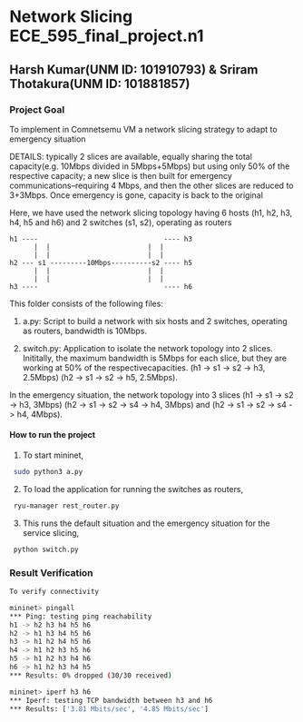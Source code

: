 # Network Slicing ECE_595_final_project.n1 
## Harsh Kumar(UNM ID: 101910793) & Sriram Thotakura(UNM ID: 101881857)

### Project Goal

To implement in Comnetsemu VM a network slicing strategy to adapt to emergency situation

DETAILS: typically 2 slices are available, equally sharing the total capacity(e.g. 10Mbps divided in 5Mbps+5Mbps) but using only 50% of the respective capacity; a new slice is then built for emergency communications–requiring 4 Mbps, and then the other slices are reduced to 3+3Mbps. Once emergency is gone, capacity is back to the original

Here, we have used the network slicing topology having 6 hosts (h1, h2, h3, h4, h5 and h6) and 2 switches (s1, s2), operating as routers

```text
h1 ----                               ---- h3
      |  |                        |  |
      |  |                        |  |
h2 --- s1 ---------10Mbps----------s2 ---- h5
      |  |                        |  |
      |  |                        |  |
h3 ----                               ---- h6
``` 
This folder consists of the following files:

1. a.py: Script to build a network with six hosts and 2 switches, operating as routers, bandwidth is 10Mbps.

2. switch.py: Application to isolate the network topology into 2 slices. Inititally, the maximum bandwidth is 5Mbps for each slice, but they are working at 50% of the respectivecapacities. 
(h1 -> s1 -> s2 -> h3, 2.5Mbps) (h2 -> s1 -> s2 -> h5, 2.5Mbps). 

 In the emergency situation, the network topology into 3 slices 
 (h1 -> s1 -> s2 -> h3, 3Mbps) (h2 -> s1 -> s2 -> s4 -> h4, 3Mbps) and (h2 -> s1 -> s2 -> s4 -> h4, 4Mbps). 

#### How to run the project

1. To start mininet,

```bash
 sudo python3 a.py 
```
2. To load the application for running the switches as routers,
```bash
 ryu-manager rest_router.py 
```
3. This runs the default situation and the emergency situation for the service slicing, 
```bash
 python switch.py
```
### Result Verification 
```bash
To verify connectivity
```
```bash
mininet> pingall
*** Ping: testing ping reachability
h1 -> h2 h3 h4 h5 h6 
h2 -> h1 h3 h4 h5 h6 
h3 -> h1 h2 h4 h5 h6 
h4 -> h1 h2 h3 h5 h6 
h5 -> h1 h2 h3 h4 h6 
h6 -> h1 h2 h3 h4 h5 
*** Results: 0% dropped (30/30 received)
```
```bash
mininet> iperf h3 h6
*** Iperf: testing TCP bandwidth between h3 and h6 
*** Results: ['3.81 Mbits/sec', '4.85 Mbits/sec']
```
